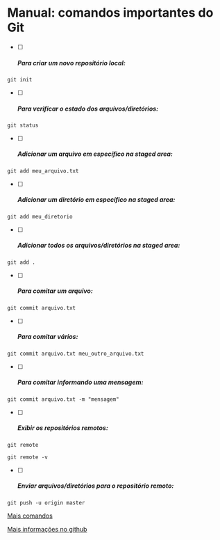 <h1>Manual: comandos importantes do Git</h1>

- [ ] ##### Para criar um novo repositório local:

```
git init
```

- [ ] ##### Para verificar o estado dos arquivos/diretórios:

```
git status
```

- [ ] ##### Adicionar um arquivo em específico na staged area:

```
git add meu_arquivo.txt
```

- [ ] ##### Adicionar um diretório em específico na staged area:

```
git add meu_diretorio
```

- [ ] ##### Adicionar todos os arquivos/diretórios na staged area:

```
git add .	
```

- [ ] ##### Para comitar um arquivo:

```
git commit arquivo.txt
```

- [ ] ##### Para comitar vários:

```
git commit arquivo.txt meu_outro_arquivo.txt
```

- [ ] ##### Para comitar informando uma mensagem:

```
git commit arquivo.txt -m "mensagem"
```

- [ ] ##### Exibir os repositórios remotos:

```
git remote

git remote -v
```

- [ ] ##### Enviar arquivos/diretórios para o repositório remoto:

```
git push -u origin master
```

[Mais comandos](https://www.codigofonte.com.br/artigos/top-25-comandos-do-git)

[Mais informações no github](https://gist.github.com/leocomelli/2545add34e4fec21ec16)

